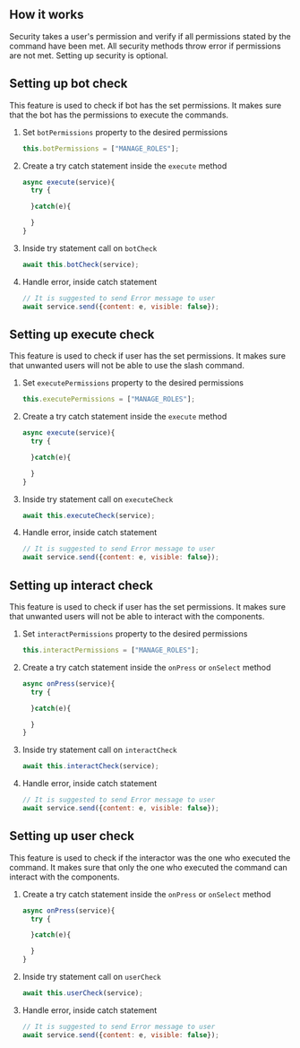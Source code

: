 ## How it works

Security takes a user's permission and verify if all permissions stated by the command have been met.
All security methods throw error if permissions are not met. Setting up security is optional.

## Setting up bot check

This feature is used to check if bot has the set permissions.
It makes sure that the bot has the permissions to execute the commands. 

1. Set `botPermissions` property to the desired permissions
    ```js
    this.botPermissions = ["MANAGE_ROLES"];
    ```

2. Create a try catch statement inside the `execute` method
    ```js
    async execute(service){
      try {

      }catch(e){

      }
    }
    ```

3. Inside try statement call on `botCheck`
    ```js
    await this.botCheck(service);
    ```

4. Handle error, inside catch statement
    ```js
    // It is suggested to send Error message to user
    await service.send({content: e, visible: false});
    ```

## Setting up execute check

This feature is used to check if user has the set permissions.
It makes sure that unwanted users will not be able to use the slash command.

1. Set `executePermissions` property to the desired permissions
    ```js
    this.executePermissions = ["MANAGE_ROLES"];
    ```

2. Create a try catch statement inside the `execute` method
    ```js
    async execute(service){
      try {

      }catch(e){

      }
    }
    ```

3. Inside try statement call on `executeCheck`
    ```js
    await this.executeCheck(service);
    ```

4. Handle error, inside catch statement
    ```js
    // It is suggested to send Error message to user
    await service.send({content: e, visible: false});

## Setting up interact check

This feature is used to check if user has the set permissions.
It makes sure that unwanted users will not be able to interact with the components.

1. Set `interactPermissions` property to the desired permissions
    ```js
    this.interactPermissions = ["MANAGE_ROLES"];
    ```

2. Create a try catch statement inside the `onPress` or `onSelect` method
    ```js
    async onPress(service){
      try {

      }catch(e){

      }
    }
    ```

3. Inside try statement call on `interactCheck`
    ```js
    await this.interactCheck(service);
    ```

4. Handle error, inside catch statement
    ```js
    // It is suggested to send Error message to user
    await service.send({content: e, visible: false});
    ```

## Setting up user check
This feature is used to check if the interactor was the one who executed the command.
It makes sure that only the one who executed the command can interact with the components. 

1. Create a try catch statement inside the `onPress` or `onSelect` method
    ```js
    async onPress(service){
      try {

      }catch(e){

      }
    }
    ```

2. Inside try statement call on `userCheck`
    ```js
    await this.userCheck(service);
    ```

3. Handle error, inside catch statement
    ```js
    // It is suggested to send Error message to user
    await service.send({content: e, visible: false});
    ```